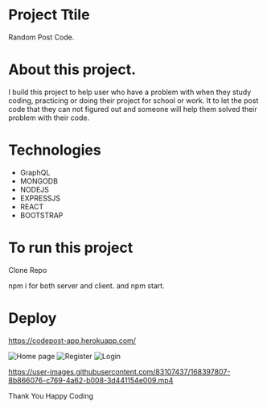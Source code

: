 # Project Ttile 

Random Post Code.

# About this project.

I build this project to help user who have a problem with when they study coding, practicing or doing their project for school or work.
It to let the post code that they can not figured out and someone will help them solved their problem with their code.

# Technologies

- GraphQL
- MONGODB
- NODEJS
- EXPRESSJS
- REACT
- BOOTSTRAP

# To run this project

Clone Repo

npm i for both server and client.
and npm start.

# Deploy

https://codepost-app.herokuapp.com/



![Home page](https://user-images.githubusercontent.com/83107437/168397735-629776fa-c1c3-42a4-84b7-abbce47d731f.PNG)
![Register](https://user-images.githubusercontent.com/83107437/168397740-8e803c59-3bf3-4e14-98df-2dc4caba676b.PNG)
![Login](https://user-images.githubusercontent.com/83107437/168397760-1cee1b97-d28b-4470-82c2-47cfd15a0dce.PNG)


https://user-images.githubusercontent.com/83107437/168397807-8b866076-c769-4a62-b008-3d441154e009.mp4


Thank You Happy Coding
